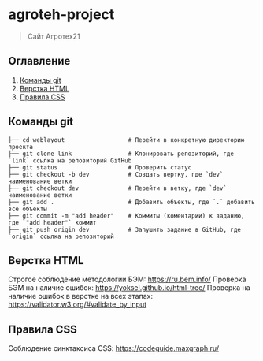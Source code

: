 # agroteh-project
> Сайт Агротех21


## Оглавление
1. [Команды git](#Команды-git)
2. [Верстка HTML](#Верстка-HTML)
3. [Правила CSS](#Правила-CSS)

## Команды git


```
├── cd weblayout                  # Перейти в конкретную директорию проекта
├── git clone link                # Клонировать репозиторий, где `link` ссылка на репозиторий GitHub
├── git status                    # Проверить статус
├── git checkout -b dev           # Создать вертку, где `dev` наименование ветки
├── git checkout dev              # Перейти в ветку, где `dev` наименование ветки
├── git add .                     # Добавить объекты, где `.` добавить все объекты
├── git commit -m "add header"    # Коммиты (коментарии) к заданию, где `"add header"` коммит
├── git push origin dev           # Запушить задание в GitHub, где `origin` ссылка на репозиторий
```

## Верстка HTML
Строгое соблюдение методологии БЭМ: https://ru.bem.info/
Проверка БЭМ на наличие ошибок: https://yoksel.github.io/html-tree/
Проверка на наличие ошибок в верстке на всех этапах: https://validator.w3.org/#validate_by_input

## Правила CSS
Соблюдение синктаксиса CSS: https://codeguide.maxgraph.ru/
